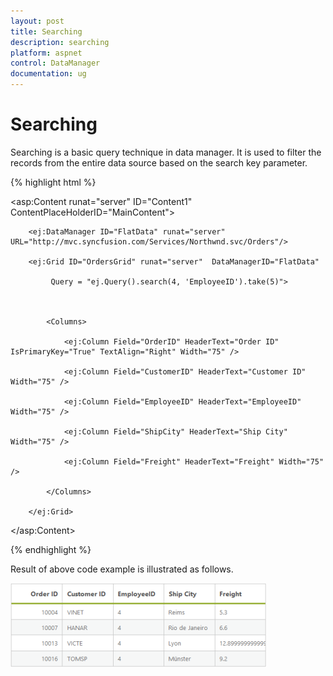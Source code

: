 ```yaml
---
layout: post
title: Searching
description: searching
platform: aspnet
control: DataManager
documentation: ug
---
```


# Searching

Searching is a basic query technique in data manager. It is used to filter the records from the entire data source based on the search key parameter.

{% highlight html %}

<asp:Content runat="server" ID="Content1" ContentPlaceHolderID="MainContent">



        <ej:DataManager ID="FlatData" runat="server" URL="http://mvc.syncfusion.com/Services/Northwnd.svc/Orders"/>

        <ej:Grid ID="OrdersGrid" runat="server"  DataManagerID="FlatData"

             Query = "ej.Query().search(4, 'EmployeeID').take(5)">



            <Columns>

                <ej:Column Field="OrderID" HeaderText="Order ID" IsPrimaryKey="True" TextAlign="Right" Width="75" />

                <ej:Column Field="CustomerID" HeaderText="Customer ID" Width="75" />

                <ej:Column Field="EmployeeID" HeaderText="EmployeeID" Width="75" />

                <ej:Column Field="ShipCity" HeaderText="Ship City" Width="75" />

                <ej:Column Field="Freight" HeaderText="Freight" Width="75" />

            </Columns>

        </ej:Grid>

</asp:Content>

{% endhighlight %}

Result of above code example is illustrated as follows.

![](Searching_images/Searching_img1.png)



